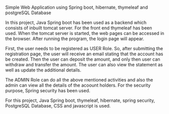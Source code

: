 
Simple Web Application using Spring boot, hibernate, thymeleaf and postgreSQL Database

In this project, Java Spring boot has been used as a backend which consists of inbuilt tomcat server. For the front end thymeleaf has been used. When the tomcat server is started, the web pages can be accessed in the browser. After running the program, the login page will appear.

First, the user needs to be registered as USER Role. So, after submitting the registration page, the user will receive an email stating that the account has be created. Then the user can deposit the amount, and only then user can withdraw and transfer the amount. The user can also view the statement as well as update the additional details.

The ADMIN Role can do all the above mentioned activities and also the admin can view all the details of the acoount holders. For the security purpose, Spring security has been used.

For this project, Java Spring boot, thymeleaf, hibernate, spring security, PostgreSQL Database, CSS and javascript is used.
